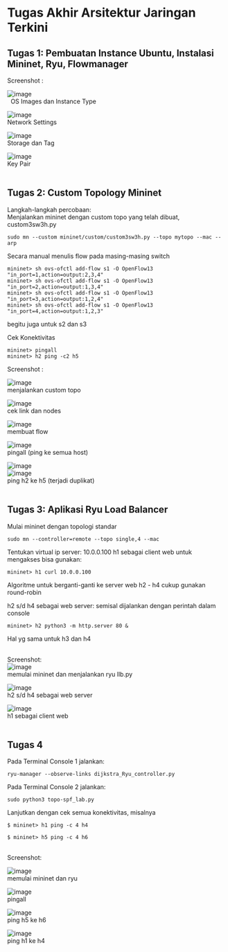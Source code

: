 # Tugas Akhir Arsitektur Jaringan Terkini

## Tugas 1: Pembuatan Instance Ubuntu, Instalasi Mininet, Ryu, Flowmanager

Screenshot :

![image](https://user-images.githubusercontent.com/80938624/172859080-dcf3140b-7aa5-4ef4-ba65-a14ff131da61.png) <br/> &nbsp;
OS Images dan Instance Type <br/>

![image](https://user-images.githubusercontent.com/80938624/172859181-cdce2d34-b9a0-43d0-ad49-2350d0211101.png) <br/> Network Settings<br/>

![image](https://user-images.githubusercontent.com/80938624/172859121-ec6bda2c-0b6b-4446-84df-0077b6475ef1.png) <br/> Storage dan Tag<br/>

![image](https://user-images.githubusercontent.com/80938624/172858854-1711013a-f373-48c7-a4cb-40aca3d38d23.png) <br/> Key Pair
<br/><br/>

## Tugas 2: Custom Topology Mininet

Langkah-langkah percobaan:<br/>
Menjalankan mininet dengan custom topo yang telah dibuat, custom3sw3h.py
```
sudo mn --custom mininet/custom/custom3sw3h.py --topo mytopo --mac --arp
```
Secara manual menulis flow pada masing-masing switch
```
mininet> sh ovs-ofctl add-flow s1 -O OpenFlow13 "in_port=1,action=output:2,3,4"
mininet> sh ovs-ofctl add-flow s1 -O OpenFlow13 "in_port=2,action=output:1,3,4"
mininet> sh ovs-ofctl add-flow s1 -O OpenFlow13 "in_port=3,action=output:1,2,4"
mininet> sh ovs-ofctl add-flow s1 -O OpenFlow13 "in_port=4,action=output:1,2,3"
```
begitu juga untuk s2 dan s3 <br/>

Cek Konektivitas 
```
mininet> pingall
mininet> h2 ping -c2 h5
```

Screenshot : <br/>

![image](https://user-images.githubusercontent.com/80938624/172867807-c97ef483-0a9a-4f55-a314-ed2b2ba63ad1.png) <br/>
menjalankan custom topo<br/>

![image](https://user-images.githubusercontent.com/80938624/172868213-1fcd2d63-e0b9-4d01-80eb-485af5f4b49d.png) <br/>
cek link dan nodes<br/>

![image](https://user-images.githubusercontent.com/80938624/172869712-87fbf928-3ea7-463f-8997-5153cf873b12.png) <br/>
membuat flow<br/>

![image](https://user-images.githubusercontent.com/80938624/172869939-97c0c0e2-2931-4e9a-9fc7-ae0210af5818.png) <br/>
pingall (ping ke semua host)<br/>

![image](https://user-images.githubusercontent.com/80938624/172870631-90a78165-a4e1-45d9-bbee-cf11405bbf5c.png) <br/>
![image](https://user-images.githubusercontent.com/80938624/172870579-f33b9599-87cd-4f76-9354-08fe75bebbd8.png) <br/>
ping h2 ke h5 (terjadi duplikat)
<br/><br/>

## Tugas 3: Aplikasi Ryu Load Balancer

Mulai mininet dengan topologi standar
```
sudo mn --controller=remote --topo single,4 --mac
```

Tentukan virtual ip server: 10.0.0.100
h1 sebagai client web untuk mengakses bisa gunakan:
```
mininet> h1 curl 10.0.0.100
```

Algoritme untuk berganti-ganti ke server web h2 - h4 cukup gunakan round-robin

h2 s/d h4 sebagai web server: semisal dijalankan dengan perintah dalam console
```
mininet> h2 python3 -m http.server 80 & 
```
Hal yg sama untuk h3 dan h4 <br/> <br/>

Screenshot:<br/>
![image](https://user-images.githubusercontent.com/80938624/172874218-0cb4d7be-ecd2-43c3-bc3f-8adcaa427c69.png) <br/>
memulai mininet dan menjalankan ryu llb.py<br/>

![image](https://user-images.githubusercontent.com/80938624/172874272-5ed85eee-bb8f-470b-a4c5-7f89856ca385.png) <br/>
h2 s/d h4 sebagai web server<br/>

![image](https://user-images.githubusercontent.com/80938624/172874306-453de119-06f4-4cf8-a9f9-d6e35b0021a4.png) <br/>
h1 sebagai client web
<br/><br/>

## Tugas 4

Pada Terminal Console 1 jalankan:
```
ryu-manager --observe-links dijkstra_Ryu_controller.py
```
Pada Terminal Console 2 jalankan:
```
sudo python3 topo-spf_lab.py
```
Lanjutkan dengan cek semua konektivitas, misalnya
```
$ mininet> h1 ping -c 4 h4
```
```
$ mininet> h5 ping -c 4 h6
```
<br/>
Screenshot: <br/>

![image](https://user-images.githubusercontent.com/80938624/172874443-5712fd9c-af13-4b6f-b5e9-309f39ff16f0.png)<br/>
memulai mininet dan ryu<br/>

![image](https://user-images.githubusercontent.com/80938624/172874505-5ecc861e-a4f3-4ce3-920c-444ddd19f998.png)<br/>
pingall<br/>

![image](https://user-images.githubusercontent.com/80938624/172874543-a5380abf-136c-49e8-9511-53676f02758b.png)<br/>
ping h5 ke h6<br/>

![image](https://user-images.githubusercontent.com/80938624/172874585-4e274b6a-5b37-4ce3-a4f4-baca0b696e7f.png)<br/>
ping h1 ke h4


